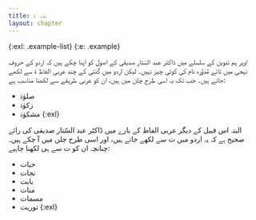 ```yaml
---
title: ت، ۃ
layout: chapter
---
```


{:exl: .example-list}
{:e: .example}

اوپر ہم تنوین کے سلسلے میں ڈاکٹر عبد السّتار صدیقی کے اصول کو اپنا چکے ہیں کہ اردو کے حروفِ تہجی میں تائے مُدَوَّرہ نام کی کوئی چیز نہیں۔ لیکن اردو میں گنتی کے چند عربی الفاظ ۃ سے لکھے جاتے ہیں۔ جب تک یہ اسی طرح چلن میں ہیں، ان کو عربی طریقے سے لکھنا مناسب ہے:

* صلوٰۃ
* زکوٰۃ
* مشکوٰۃ
{:exl}

البتہ اس قبیل کے دیگر عربی الفاظ کے بارے میں ڈاکٹر عبد السّتار صدیقی کی رائے صحیح ہے کہ یہ اردو میں ت سے لکھے جاتے ہیں، اور اسی طرح چلن میں آ چکے ہیں۔ چنانچہ ان کو ت سے ہی لکھنا چاہیے:

* حیات
* نجات
* بابت
* منات
* مسمات
* توریت
{:exl}
